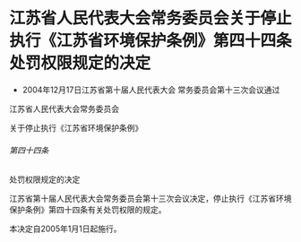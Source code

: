 # 江苏省人民代表大会常务委员会关于停止执行《江苏省环境保护条例》第四十四条处罚权限规定的决定

- 2004年12月17日江苏省第十届人民代表大会
常务委员会第十三次会议通过

<!-- INFO END -->

江苏省人民代表大会常务委员会

关于停止执行《江苏省环境保护条例》

###### 第四十四条

处罚权限规定的决定

江苏省第十届人民代表大会常务委员会第十三次会议决定，停止执行《江苏省环境保护条例》第四十四条有关处罚权限的规定。

本决定自2005年1月1日起施行。
